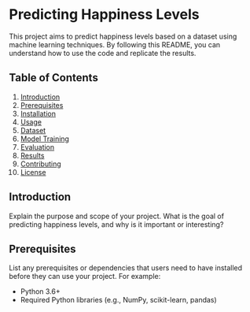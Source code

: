 # Predicting Happiness Levels

This project aims to predict happiness levels based on a dataset using machine learning techniques. By following this README, you can understand how to use the code and replicate the results.

## Table of Contents

1. [Introduction](#introduction)
2. [Prerequisites](#prerequisites)
3. [Installation](#installation)
4. [Usage](#usage)
5. [Dataset](#dataset)
6. [Model Training](#model-training)
7. [Evaluation](#evaluation)
8. [Results](#results)
9. [Contributing](#contributing)
10. [License](#license)

## Introduction

Explain the purpose and scope of your project. What is the goal of predicting happiness levels, and why is it important or interesting?

## Prerequisites

List any prerequisites or dependencies that users need to have installed before they can use your project. For example:

- Python 3.6+
- Required Python libraries (e.g., NumPy, scikit-learn, pandas)
